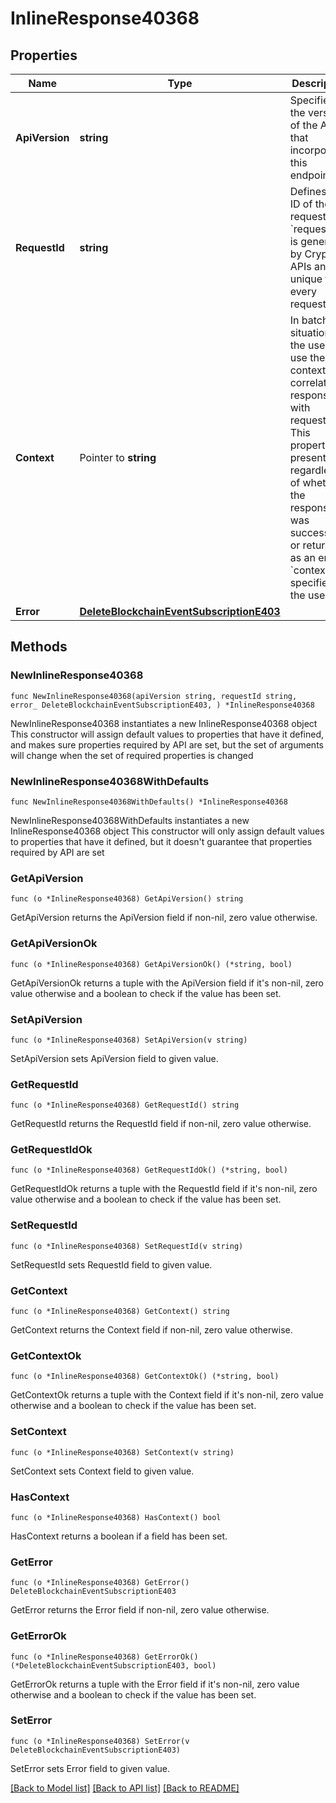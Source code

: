 # InlineResponse40368

## Properties

Name | Type | Description | Notes
------------ | ------------- | ------------- | -------------
**ApiVersion** | **string** | Specifies the version of the API that incorporates this endpoint. | 
**RequestId** | **string** | Defines the ID of the request. The &#x60;requestId&#x60; is generated by Crypto APIs and it&#39;s unique for every request. | 
**Context** | Pointer to **string** | In batch situations the user can use the context to correlate responses with requests. This property is present regardless of whether the response was successful or returned as an error. &#x60;context&#x60; is specified by the user. | [optional] 
**Error** | [**DeleteBlockchainEventSubscriptionE403**](DeleteBlockchainEventSubscriptionE403.md) |  | 

## Methods

### NewInlineResponse40368

`func NewInlineResponse40368(apiVersion string, requestId string, error_ DeleteBlockchainEventSubscriptionE403, ) *InlineResponse40368`

NewInlineResponse40368 instantiates a new InlineResponse40368 object
This constructor will assign default values to properties that have it defined,
and makes sure properties required by API are set, but the set of arguments
will change when the set of required properties is changed

### NewInlineResponse40368WithDefaults

`func NewInlineResponse40368WithDefaults() *InlineResponse40368`

NewInlineResponse40368WithDefaults instantiates a new InlineResponse40368 object
This constructor will only assign default values to properties that have it defined,
but it doesn't guarantee that properties required by API are set

### GetApiVersion

`func (o *InlineResponse40368) GetApiVersion() string`

GetApiVersion returns the ApiVersion field if non-nil, zero value otherwise.

### GetApiVersionOk

`func (o *InlineResponse40368) GetApiVersionOk() (*string, bool)`

GetApiVersionOk returns a tuple with the ApiVersion field if it's non-nil, zero value otherwise
and a boolean to check if the value has been set.

### SetApiVersion

`func (o *InlineResponse40368) SetApiVersion(v string)`

SetApiVersion sets ApiVersion field to given value.


### GetRequestId

`func (o *InlineResponse40368) GetRequestId() string`

GetRequestId returns the RequestId field if non-nil, zero value otherwise.

### GetRequestIdOk

`func (o *InlineResponse40368) GetRequestIdOk() (*string, bool)`

GetRequestIdOk returns a tuple with the RequestId field if it's non-nil, zero value otherwise
and a boolean to check if the value has been set.

### SetRequestId

`func (o *InlineResponse40368) SetRequestId(v string)`

SetRequestId sets RequestId field to given value.


### GetContext

`func (o *InlineResponse40368) GetContext() string`

GetContext returns the Context field if non-nil, zero value otherwise.

### GetContextOk

`func (o *InlineResponse40368) GetContextOk() (*string, bool)`

GetContextOk returns a tuple with the Context field if it's non-nil, zero value otherwise
and a boolean to check if the value has been set.

### SetContext

`func (o *InlineResponse40368) SetContext(v string)`

SetContext sets Context field to given value.

### HasContext

`func (o *InlineResponse40368) HasContext() bool`

HasContext returns a boolean if a field has been set.

### GetError

`func (o *InlineResponse40368) GetError() DeleteBlockchainEventSubscriptionE403`

GetError returns the Error field if non-nil, zero value otherwise.

### GetErrorOk

`func (o *InlineResponse40368) GetErrorOk() (*DeleteBlockchainEventSubscriptionE403, bool)`

GetErrorOk returns a tuple with the Error field if it's non-nil, zero value otherwise
and a boolean to check if the value has been set.

### SetError

`func (o *InlineResponse40368) SetError(v DeleteBlockchainEventSubscriptionE403)`

SetError sets Error field to given value.



[[Back to Model list]](../README.md#documentation-for-models) [[Back to API list]](../README.md#documentation-for-api-endpoints) [[Back to README]](../README.md)


